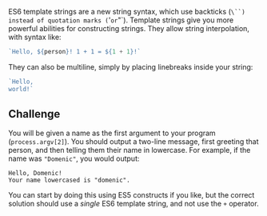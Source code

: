 ES6 template strings are a new string syntax, which use backticks (`\``)
instead of quotation marks (`'` or `"`).  Template strings give you more
powerful abilities for constructing strings. They allow string interpolation,
with syntax like:

```js
`Hello, ${person}! 1 + 1 = ${1 + 1}!`
```

They can also be multiline, simply by placing linebreaks inside your string:

```js
`Hello,
world!`
```

## Challenge

You will be given a name as the first argument to your program (`process.argv[2]`).
You should output a two-line message, first greeting that person, and then telling
them their name in lowercase. For example, if the name was `"Domenic"`, you would
output:

```
Hello, Domenic!
Your name lowercased is "domenic".
```

You can start by doing this using ES5 constructs if you like, but the correct
solution should use a _single_ ES6 template string, and not use the `+` operator.
